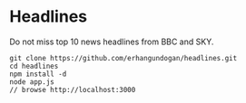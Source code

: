 # Headlines

Do not miss top 10 news headlines from BBC and SKY.

```
git clone https://github.com/erhangundogan/headlines.git
cd headlines
npm install -d
node app.js
// browse http://localhost:3000
```
